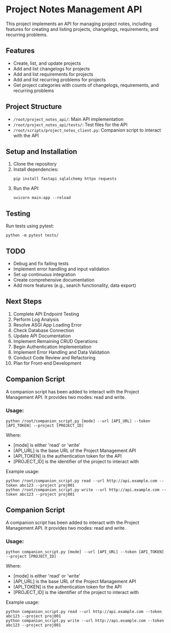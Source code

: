 # Project Notes Management API

This project implements an API for managing project notes, including features for creating and listing projects, changelogs, requirements, and recurring problems.

## Features

- Create, list, and update projects
- Add and list changelogs for projects
- Add and list requirements for projects
- Add and list recurring problems for projects
- Get project categories with counts of changelogs, requirements, and recurring problems

## Project Structure

- `/root/project_notes_api/`: Main API implementation
- `/root/project_notes_api/tests/`: Test files for the API
- `/root/scripts/project_notes_client.py`: Companion script to interact with the API

## Setup and Installation

1. Clone the repository
2. Install dependencies:
   ```
   pip install fastapi sqlalchemy httpx requests
   ```
3. Run the API:
   ```
   uvicorn main:app --reload
   ```

## Testing

Run tests using pytest:

```
python -m pytest tests/
```

## TODO

- Debug and fix failing tests
- Implement error handling and input validation
- Set up continuous integration
- Create comprehensive documentation
- Add more features (e.g., search functionality, data export)



## Next Steps
1. Complete API Endpoint Testing
2. Perform Log Analysis
3. Resolve ASGI App Loading Error
4. Check Database Connection
5. Update API Documentation
6. Implement Remaining CRUD Operations
7. Begin Authentication Implementation
8. Implement Error Handling and Data Validation
9. Conduct Code Review and Refactoring
10. Plan for Front-end Development

## Companion Script

A companion script has been added to interact with the Project Management API. It provides two modes: read and write.

### Usage:
```
python /root/companion_script.py [mode] --url [API_URL] --token [API_TOKEN] --project [PROJECT_ID]
```

Where:
- [mode] is either 'read' or 'write'
- [API_URL] is the base URL of the Project Management API
- [API_TOKEN] is the authentication token for the API
- [PROJECT_ID] is the identifier of the project to interact with

Example usage:
```
python /root/companion_script.py read --url http://api.example.com --token abc123 --project proj001
python /root/companion_script.py write --url http://api.example.com --token abc123 --project proj001
```


## Companion Script

A companion script has been added to interact with the Project Management API. It provides two modes: read and write.

### Usage:
```
python companion_script.py [mode] --url [API_URL] --token [API_TOKEN] --project [PROJECT_ID]
```

Where:
- [mode] is either 'read' or 'write'
- [API_URL] is the base URL of the Project Management API
- [API_TOKEN] is the authentication token for the API
- [PROJECT_ID] is the identifier of the project to interact with

Example usage:
```
python companion_script.py read --url http://api.example.com --token abc123 --project proj001
python companion_script.py write --url http://api.example.com --token abc123 --project proj001
```

